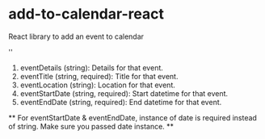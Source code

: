 # add-to-calendar-react
React library to add an event to calendar

'<AddToCalendar 
    eventDetails="" 
    eventTitle=""
    eventLocation=""
    eventStartDate="" 
    eventEndDate=""
/>'

1. eventDetails (string): Details for that event.
2. eventTitle (string, required): Title for that event.
3. eventLocation (string): Location for that event.
4. eventStartDate (string, required): Start datetime for that event.
5. eventEndDate (string, required): End datetime for that event.

** For eventStartDate & eventEndDate, instance of date is required instead of string. Make sure you passed date instance. **

